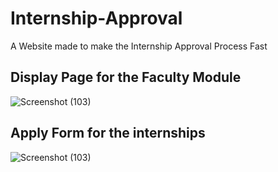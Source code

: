# Internship-Approval
A Website made to make the Internship Approval Process Fast

## Display Page for the Faculty Module
![Screenshot (103)](https://user-images.githubusercontent.com/68076786/108582076-f46b8180-7356-11eb-9880-00acf55923d9.png)

## Apply Form for the internships
![Screenshot (103)](https://user-images.githubusercontent.com/68076786/108582014-9dfe4300-7356-11eb-9604-4b1f62cad04b.png)
